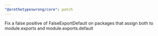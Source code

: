 ```yaml
---
"@arethetypeswrong/core": patch
---
```


Fix a false positive of FalseExportDefault on packages that assign both to module.exports and module.exports.default
